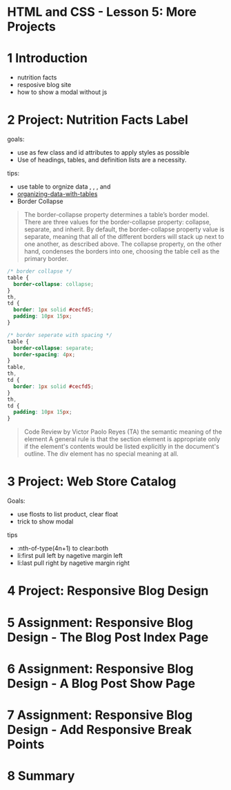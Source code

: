 HTML and CSS - Lesson 5: More Projects
==================================================

# 1	Introduction
- nutrition facts
- resposive blog site
- how to show a modal without js

# 2	Project: Nutrition Facts Label

goals:
- use as few class and id attributes to apply styles as possible
- Use of headings, tables, and definition lists are a necessity.

tips:
- use table to orgnize data <caption>, <thead>, <tbody>, and <tfoot>
- [organizing-data-with-tables](http://learn.shayhowe.com/html-css/organizing-data-with-tables/)
- Border Collapse

> The border-collapse property determines a table’s border model. There are three values for the border-collapse property: collapse, separate, and inherit. By default, the border-collapse property value is separate, meaning that all of the different borders will stack up next to one another, as described above. The collapse property, on the other hand, condenses the borders into one, choosing the table cell as the primary border.

```css
/* border collapse */
table {
  border-collapse: collapse;
}
th,
td {
  border: 1px solid #cecfd5;
  padding: 10px 15px;
}

/* border seperate with spacing */
table {
  border-collapse: separate;
  border-spacing: 4px;
}
table,
th,
td {
  border: 1px solid #cecfd5;
}
th,
td {
  padding: 10px 15px;
}
```

> Code Review by Victor Paolo Reyes (TA)
> the semantic meaning of the element
> A general rule is that the section element is appropriate only if the element's contents would be listed explicitly in the document's outline.
> The div element has no special meaning at all.


# 3	Project: Web Store Catalog
Goals:
- use flosts to list product, clear float
- trick to show modal 


tips 
- :nth-of-type(4n+1) to clear:both
- li:first pull left by nagetive margin left
- li:last pull right by nagetive margin right

# 4	Project: Responsive Blog Design


# 5	Assignment: Responsive Blog Design - The Blog Post Index Page
# 6	Assignment: Responsive Blog Design - A Blog Post Show Page
# 7	Assignment: Responsive Blog Design - Add Responsive Break Points


# 8	Summary